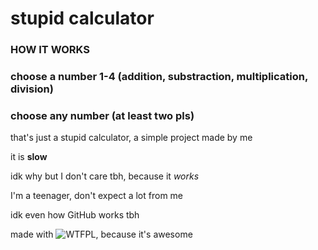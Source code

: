 # stupid calculator

### HOW IT WORKS

### choose a number 1-4 (addition, substraction, multiplication, division)

### choose any number (at least two pls)

that's just a stupid calculator, a simple project made by me

it is **slow**

idk why but I don't care tbh, because it *works*



I'm a teenager, don't expect a lot from me

idk even how GitHub works tbh


made with ![WTFPL](http://www.wtfpl.net/wp-content/uploads/2012/12/wtfpl-badge-4.png), because it's awesome
